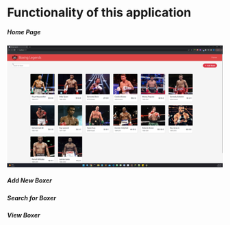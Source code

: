 # Functionality of this application

##### Home Page
![](resourcesForReadme/homePage.png)

##### Add New Boxer

##### Search for Boxer

##### View Boxer
